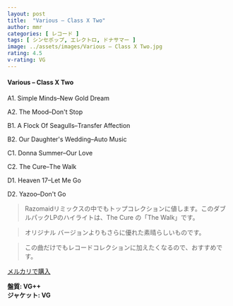 ```yaml
---
layout: post
title:  "Various – Class X Two"
author: mmr
categories: [ レコード ]
tags: [ シンセポップ, エレクトロ, ドナサマー ]
image: ../assets/images/Various – Class X Two.jpg
rating: 4.5
v-rating: VG
---
```


#### Various – Class X Two


A1. Simple Minds–New Gold Dream


A2. The Mood–Don't Stop


B1. A Flock Of Seagulls–Transfer Affection


B2. Our Daughter's Wedding–Auto Music


C1. Donna Summer–Our Love


C2. The Cure–The Walk


D1. Heaven 17–Let Me Go


D2. Yazoo–Don't Go


> Razomaidリミックスの中でもトップコレクションに値します。このダブルパックLPのハイライトは、The Cure の「The Walk」です。

> オリジナル バージョンよりもさらに優れた素晴らしいものです。

> この曲だけでもレコードコレクションに加えたくなるので、おすすめです。



[メルカリで購入](https://jp.mercari.com/item/m66807575600)


<div class="mt-4 mb-4 d-flex align-items-center">
<strong class="mr-1">盤質: VG++</strong>
</div>
<div class="mt-4 mb-4 d-flex align-items-center">
<strong class="mr-1">ジャケット: VG</strong>
</div>